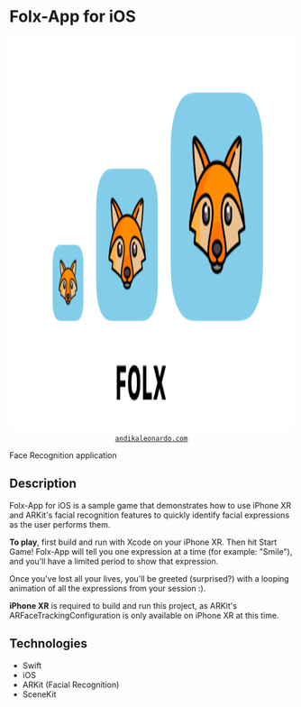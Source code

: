 # Folx-App for iOS

<div align="center">
<img width="1000" height="700" src="gitHeader.png">
<a href="https://andikaleonardo.com" target="blank"><code>andikaleonardo.com</code></a>
</div>

Face Recognition application
## Description

Folx-App for iOS is a sample game that demonstrates how to use iPhone XR and ARKit's facial recognition features to quickly identify facial expressions as the user performs them.

<b>To play</b>, first build and run with Xcode on your iPhone XR. Then hit Start Game! Folx-App will tell you one expression at a time (for example: "Smile"), and you'll have a limited period to show that expression.

Once you've lost all your lives, you'll be greeted (surprised?) with a looping animation of all the expressions from your session :).

<b>iPhone XR</b> is required to build and run this project, as ARKit's ARFaceTrackingConfiguration is only available on iPhone XR at this time.

## Technologies

- Swift
- iOS
- ARKit (Facial Recognition)
- SceneKit

